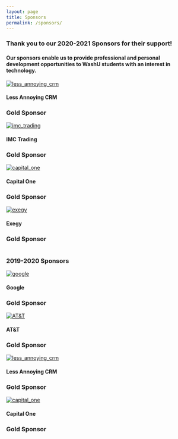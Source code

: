 ```yaml
---
layout: page
title: Sponsors
permalink: /sponsors/
---
```


### Thank you to our 2020-2021 Sponsors for their support! 
#### Our sponsors enable us to provide professional and personal development opportunities to WashU students with an interest in technology.

<div class="row">
  <div class="column">
    <a href="https://www.lessannoyingcrm.com/"><img src="../images/lessannoyingcrm.png" alt='less_annoying_crm' class='sponsor_card' /></a> 
    <h4>Less Annoying CRM</h4>
    <h3 class="gold">Gold Sponsor</h3>
  </div>
  <div class="column">
    <a href="https://www.imc.com/us/"><img src="../images/imctrading.png" alt='imc_trading' class='sponsor_card' /></a> 
    <h4>IMC Trading</h4>
    <h3 class="gold">Gold Sponsor</h3>
  </div>
  <div class="column">
    <a href="https://www.capitalone.com/"><img src="../images/capitalone.jpg" alt='capital_one' class='sponsor_card' /></a> 
    <h4>Capital One</h4>
    <h3 class="gold">Gold Sponsor</h3>
  </div>
</div>
<div class="row">
  <div class="column">
    <a href="https://www.exegy.com/"><img src="../images/exegy.png" alt='exegy' class='sponsor_card' /></a> 
    <h4>Exegy</h4>
    <h3 class="gold">Gold Sponsor</h3>
  </div>
</div>

### 2019-2020 Sponsors

<div class="row">
  <div class="column">
    <a href="https://www.google.com/"><img src="../images/google.jpg" alt='google' class='sponsor_card' /></a> 
    <h4>Google</h4>
    <h3 class="gold">Gold Sponsor</h3>
  </div>
  <div class="column">
    <a href="https://www.att.com/"><img src="../images/at&t.png" alt='AT&T' class='sponsor_card' /></a> 
    <h4>AT&T</h4>
    <h3 class="gold">Gold Sponsor</h3>
  </div>
  <div class="column">
    <a href="https://www.lessannoyingcrm.com/"><img src="../images/lessannoyingcrm.png" alt='less_annoying_crm' class='sponsor_card' /></a> 
    <h4>Less Annoying CRM</h4>
    <h3 class="gold">Gold Sponsor</h3>
  </div>
</div>
<div class="row">
  <div class="column">
  </div>
  <div class="column">
    <a href="https://www.capitalone.com/"><img src="../images/capitalone.jpg" alt='capital_one' class='sponsor_card' /></a> 
    <h4>Capital One</h4>
    <h3 class="gold">Gold Sponsor</h3>
  </div>
  <div class="column">
  </div>
</div>
